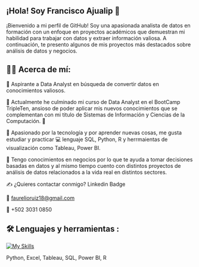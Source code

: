## ¡Hola! Soy Francisco Ajualip  👋

¡Bienvenido a mi perfil de GitHub! Soy una apasionada analista de datos en formación con un enfoque en proyectos académicos que demuestran mi habilidad para trabajar con datos y extraer información valiosa. A continuación, te presento algunos de mis proyectos más destacados sobre análisis de datos y negocios.

## 👩‍💻 Acerca de mí:

📲 Aspirante a Data Analyst en búsqueda de convertir datos en conocimientos valiosos.

🔭 Actualmente he culminado mi curso de Data Analyst en el BootCamp TripleTen, ansioso de poder aplicar mis nuevos conocimientos que se complementan con mi titulo de Sistemas de Información y Ciencias de la Computación. 💪

🌱 Apasionado por la tecnología y por aprender nuevas cosas, me gusta estudiar y practicar 💻 lenguaje SQL, Python, R y herrmaientas de visualización como Tableau, Power BI.

🚀 Tengo conocimientos en negocios por lo que te ayuda a tomar decisiones basadas en datos y al mismo tiempo cuento con distintos proyectos de análisis de datos relacionados a la vida real en distintos sectores.

✍️ ¿Quieres contactar conmigo? Linkedin Badge

📧 faurelioruiz18@gmail.com

📱 +502 3031 0850

## 🛠️ Lenguajes y herramientas : 
[![My Skills](https://skillicons.dev/icons?i=js,html,css,wasm)](https://skillicons.dev)

Python, Excel, Tableau, SQL, Power BI, R

<!--
**fajualipr/fajualipr** is a ✨ _special_ ✨ repository because its `README.md` (this file) appears on your GitHub profile.

Here are some ideas to get you started:



-->
